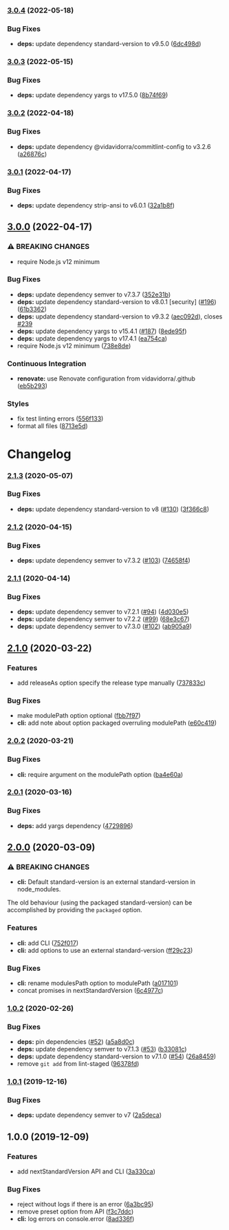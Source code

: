 ### [3.0.4](https://github.com/vidavidorra/next-standard-version/compare/v3.0.3...v3.0.4) (2022-05-18)

### Bug Fixes

- **deps:** update dependency standard-version to v9.5.0 ([6dc498d](https://github.com/vidavidorra/next-standard-version/commit/6dc498d9b904a7bb67e6e0ac949d54d624288dcb))

### [3.0.3](https://github.com/vidavidorra/next-standard-version/compare/v3.0.2...v3.0.3) (2022-05-15)

### Bug Fixes

- **deps:** update dependency yargs to v17.5.0 ([8b74f69](https://github.com/vidavidorra/next-standard-version/commit/8b74f69694a31840f6782d3e8ec64cf1f52587f5))

### [3.0.2](https://github.com/vidavidorra/next-standard-version/compare/v3.0.1...v3.0.2) (2022-04-18)

### Bug Fixes

- **deps:** update dependency @vidavidorra/commitlint-config to v3.2.6 ([a26876c](https://github.com/vidavidorra/next-standard-version/commit/a26876c82947d325246118fd362f62320ab7fcf7))

### [3.0.1](https://github.com/vidavidorra/next-standard-version/compare/v3.0.0...v3.0.1) (2022-04-17)

### Bug Fixes

- **deps:** update dependency strip-ansi to v6.0.1 ([32a1b8f](https://github.com/vidavidorra/next-standard-version/commit/32a1b8f180937c2192d52018f246d913058be2d0))

## [3.0.0](https://github.com/vidavidorra/next-standard-version/compare/v2.1.3...v3.0.0) (2022-04-17)

### ⚠ BREAKING CHANGES

- require Node.js v12 minimum

### Bug Fixes

- **deps:** update dependency semver to v7.3.7 ([352e31b](https://github.com/vidavidorra/next-standard-version/commit/352e31b29c11998c922ab5c23bce068ce619cd9f))
- **deps:** update dependency standard-version to v8.0.1 [security] ([#196](https://github.com/vidavidorra/next-standard-version/issues/196)) ([61b3362](https://github.com/vidavidorra/next-standard-version/commit/61b3362e09f087d08f32a7b219e6a65802ab8c70))
- **deps:** update dependency standard-version to v9.3.2 ([aec092d](https://github.com/vidavidorra/next-standard-version/commit/aec092db8a9c7048a08c883828b52503922a9f45)), closes [#239](https://github.com/vidavidorra/next-standard-version/issues/239)
- **deps:** update dependency yargs to v15.4.1 ([#187](https://github.com/vidavidorra/next-standard-version/issues/187)) ([8ede95f](https://github.com/vidavidorra/next-standard-version/commit/8ede95f6670857be22c73c35c44015af074329c8))
- **deps:** update dependency yargs to v17.4.1 ([ea754ca](https://github.com/vidavidorra/next-standard-version/commit/ea754caa4f385d1a955fa17ff7f569e3cc451301))
- require Node.js v12 minimum ([738e8de](https://github.com/vidavidorra/next-standard-version/commit/738e8de3da5153fb7ae0cee152665eb76f938c36))

### Continuous Integration

- **renovate:** use Renovate configuration from vidavidorra/.github ([eb5b293](https://github.com/vidavidorra/next-standard-version/commit/eb5b293e7384179d8b7e909181fdfc687f9b7394))

### Styles

- fix test linting errors ([556f133](https://github.com/vidavidorra/next-standard-version/commit/556f1336bba4192634b4e6085eeb3866b5365923))
- format all files ([8713e5d](https://github.com/vidavidorra/next-standard-version/commit/8713e5d75558df401f696f8d78823ce6dc545153))

# Changelog

### [2.1.3](https://github.com/vidavidorra/next-standard-version/compare/v2.1.2...v2.1.3) (2020-05-07)

### Bug Fixes

- **deps:** update dependency standard-version to v8 ([#130](https://github.com/vidavidorra/next-standard-version/issues/130)) ([3f366c8](https://github.com/vidavidorra/next-standard-version/commit/3f366c8df15ed18cea4d6ed810885b7e78d592d7))

### [2.1.2](https://github.com/vidavidorra/next-standard-version/compare/v2.1.1...v2.1.2) (2020-04-15)

### Bug Fixes

- **deps:** update dependency semver to v7.3.2 ([#103](https://github.com/vidavidorra/next-standard-version/issues/103)) ([74658f4](https://github.com/vidavidorra/next-standard-version/commit/74658f409cf7c7bf185af06157d74287c389459d))

### [2.1.1](https://github.com/vidavidorra/next-standard-version/compare/v2.1.0...v2.1.1) (2020-04-14)

### Bug Fixes

- **deps:** update dependency semver to v7.2.1 ([#94](https://github.com/vidavidorra/next-standard-version/issues/94)) ([4d030e5](https://github.com/vidavidorra/next-standard-version/commit/4d030e5a66be453612d295bec21e489fcde22932))
- **deps:** update dependency semver to v7.2.2 ([#99](https://github.com/vidavidorra/next-standard-version/issues/99)) ([68e3c67](https://github.com/vidavidorra/next-standard-version/commit/68e3c676740bf0e60554cea4fe0a11330011fb54))
- **deps:** update dependency semver to v7.3.0 ([#102](https://github.com/vidavidorra/next-standard-version/issues/102)) ([ab905a9](https://github.com/vidavidorra/next-standard-version/commit/ab905a9d05eaa81a61f38d7958a98235e574c5bf))

## [2.1.0](https://github.com/vidavidorra/next-standard-version/compare/v2.0.2...v2.1.0) (2020-03-22)

### Features

- add releaseAs option specify the release type manually ([737833c](https://github.com/vidavidorra/next-standard-version/commit/737833cdd906471292eb83f922e68020dbd53a52))

### Bug Fixes

- make modulePath option optional ([fbb7f97](https://github.com/vidavidorra/next-standard-version/commit/fbb7f97ef6a5902f3cfc7597414ca430af6e44ff))
- **cli:** add note about option packaged overruling modulePath ([e60c419](https://github.com/vidavidorra/next-standard-version/commit/e60c419d1d23a88dcd37ece59df9f6cfa1f7a257))

### [2.0.2](https://github.com/vidavidorra/next-standard-version/compare/v2.0.1...v2.0.2) (2020-03-21)

### Bug Fixes

- **cli:** require argument on the modulePath option ([ba4e60a](https://github.com/vidavidorra/next-standard-version/commit/ba4e60aa8ac8ca9dc96ef6f514ed773693d96ee9))

### [2.0.1](https://github.com/vidavidorra/next-standard-version/compare/v2.0.0...v2.0.1) (2020-03-16)

### Bug Fixes

- **deps:** add yargs dependency ([4729896](https://github.com/vidavidorra/next-standard-version/commit/4729896dbbdccab872d9d013676e22af17854334))

## [2.0.0](https://github.com/vidavidorra/next-standard-version/compare/v1.0.2...v2.0.0) (2020-03-09)

### ⚠ BREAKING CHANGES

- **cli:** Default standard-version is an external standard-version in node_modules.

The old behaviour (using the packaged standard-version) can be accomplished by providing the `packaged` option.

### Features

- **cli:** add CLI ([752f017](https://github.com/vidavidorra/next-standard-version/commit/752f017a0af124dad7d2beab0c0f4d56c7663957))
- **cli:** add options to use an external standard-version ([ff29c23](https://github.com/vidavidorra/next-standard-version/commit/ff29c232bf80c2a6de718b3a49687b4f7dccd790))

### Bug Fixes

- **cli:** rename modulesPath option to modulePath ([a017101](https://github.com/vidavidorra/next-standard-version/commit/a0171017a93ff6eb46cd5a873b99ba52f9fbef3b))
- concat promises in nextStandardVersion ([6c4977c](https://github.com/vidavidorra/next-standard-version/commit/6c4977c984bf700dc433ed3df2e67a2827f6b130))

### [1.0.2](https://github.com/vidavidorra/next-standard-version/compare/v1.0.1...v1.0.2) (2020-02-26)

### Bug Fixes

- **deps:** pin dependencies ([#52](https://github.com/vidavidorra/next-standard-version/issues/52)) ([a5a8d0c](https://github.com/vidavidorra/next-standard-version/commit/a5a8d0c2dcfbaf8985e3ad6750e4be5b84d72f59))
- **deps:** update dependency semver to v7.1.3 ([#53](https://github.com/vidavidorra/next-standard-version/issues/53)) ([b33081c](https://github.com/vidavidorra/next-standard-version/commit/b33081c1235a98804df4ebc66f4d15effe0ca3a7))
- **deps:** update dependency standard-version to v7.1.0 ([#54](https://github.com/vidavidorra/next-standard-version/issues/54)) ([26a8459](https://github.com/vidavidorra/next-standard-version/commit/26a8459f6f2c603c4e978c6f140007aedfc2142b))
- remove `git add` from lint-staged ([96378fd](https://github.com/vidavidorra/next-standard-version/commit/96378fd64cab715ff8464a79924be70a17bbfc89))

### [1.0.1](https://github.com/vidavidorra/next-standard-version/compare/v1.0.0...v1.0.1) (2019-12-16)

### Bug Fixes

- **deps:** update dependency semver to v7 ([2a5deca](https://github.com/vidavidorra/next-standard-version/commit/2a5decaa2f8b6d749aceff84b7a6ae6f2d2bbfdb))

## 1.0.0 (2019-12-09)

### Features

- add nextStandardVersion API and CLI ([3a330ca](https://github.com/vidavidorra/next-standard-version/commit/3a330ca80eeacb4cbddde48da6fda885ec3a285c))

### Bug Fixes

- reject without logs if there is an error ([6a3bc95](https://github.com/vidavidorra/next-standard-version/commit/6a3bc95211de8b85630b511f38b8c51e50d1771b))
- remove preset option from API ([f3c7ddc](https://github.com/vidavidorra/next-standard-version/commit/f3c7ddc3a1774c9810d38901592de9658091b564))
- **cli:** log errors on console.error ([8ad336f](https://github.com/vidavidorra/next-standard-version/commit/8ad336f0829978aa2c9017d482ed067dfec9a395))
